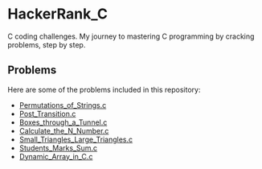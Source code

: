 # HackerRank_C
C coding challenges. My journey to mastering C programming by cracking problems, step by step.

## Problems

Here are some of the problems included in this repository:

- [Permutations_of_Strings.c](Problems/Permutations_of_Strings.c)
- [Post_Transition.c](Problems/Post_Transition.c)
- [Boxes_through_a_Tunnel.c](Problems/Boxes_through_a_Tunnel.c)
- [Calculate_the_N_Number.c](Problems/Calculate_the_N_Number.c)
- [Small_Triangles_Large_Triangles.c](Problems/Small_Triangles_Large_Triangles.c)
- [Students_Marks_Sum.c](Problems/Students_Marks_Sum.c)
- [Dynamic_Array_in_C.c](Problems/Dynamic_Array_in_C.c)
